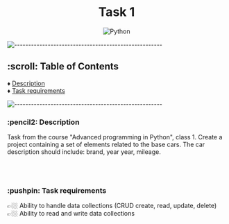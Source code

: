 <h1 align="center"> Task 1 </h1>

<div align="center"><img alt="Python" src="https://img.shields.io/badge/python-3670A0?style=for-the-badge&logo=python&logoColor=ffdd54"</img></div>

![-----------------------------------------------------](https://raw.githubusercontent.com/andreasbm/readme/master/assets/lines/rainbow.png)

<!-- TABLE OF CONTENTS -->
<h2 id="table-of-contents"> :scroll: Table of Contents</h2>

:diamonds: [Description](#description) <br>
:diamonds: [Task requirements](#requirements) <br>


![-----------------------------------------------------](https://raw.githubusercontent.com/andreasbm/readme/master/assets/lines/rainbow.png)


<!-- DESCRIPTION -->
<h3 id="description"> :pencil2: Description</h3>
Task from the course "Advanced programming in Python", class 1. 
Create a project containing a set of elements related to the base
cars. The car description should include: brand, year
year, mileage.

<br><br>
<!-- Task requirements-->
<h3 id="requirements"> :pushpin: Task requirements</h3>
👉🏼 Ability to handle data collections (CRUD create, read, update, delete) <br>
👉🏼 Ability to read and write data collections
<br><br>

